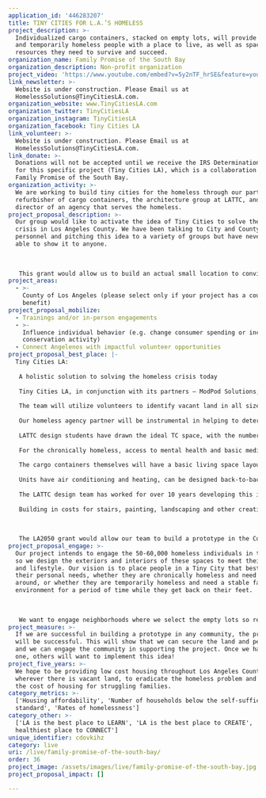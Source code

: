 ```yaml
---
application_id: '446283207'
title: TINY CITIES FOR L.A.’S HOMELESS
project_description: >-
  Individualized cargo containers, stacked on empty lots, will provide chronic
  and temporarily homeless people with a place to live, as well as space for the
  resources they need to survive and succeed.
organization_name: Family Promise of the South Bay
organization_description: Non-profit organization
project_video: 'https://www.youtube.com/embed?v=5y2nTF_hrSE&feature=youtu.be'
link_newsletter: >-
  Website is under construction. Please Email us at
  HomelessSolutions@TinyCitiesLA.com.
organization_website: www.TinyCitiesLA.com
organization_twitter: TinyCitiesLA
organization_instagram: TinyCitiesLA
organization_facebook: Tiny Cities LA
link_volunteer: >-
  Website is under construction. Please Email us at
  HomelessSolutions@TinyCitiesLA.com.
link_donate: >-
  Donations will not be accepted until we receive the IRS Determination Letter
  for this specific project (Tiny Cities LA), which is a collaboration with
  Family Promise of the South Bay.
organization_activity: >-
  We are working to build tiny cities for the homeless through our partners: a
  refurbisher of cargo containers, the architecture group at LATTC, and the
  director of an agency that serves the homeless.
project_proposal_description: >-
  Our group would like to activate the idea of Tiny Cities to solve the homeless
  crisis in Los Angeles County. We have been talking to City and County
  personnel and pitching this idea to a variety of groups but have never been
  able to show it to anyone. 
   
   
   
   This grant would allow us to build an actual small location to convince government and communities that this idea is a real solution to the homeless problem.
project_areas:
  - >-
    County of Los Angeles (please select only if your project has a countywide
    benefit)
project_proposal_mobilize:
  - Trainings and/or in-person engagements
  - >-
    Influence individual behavior (e.g. change consumer spending or increase
    conservation activity)
  - Connect Angelenos with impactful volunteer opportunities
project_proposal_best_place: |-
  Tiny Cities LA: 
   
   A holistic solution to solving the homeless crisis today
   
   Tiny Cities LA, in conjunction with its partners — ModPod Solutions; Dept of Architecture & Design, Los Angeles Trade Technical College; and Nick Rasmussen, Executive Director of Family Promise of the South Bay — intends to build Tiny Cities (“TC’s”) throughout Los Angeles County.
   
   The team will utilize volunteers to identify vacant land in all sizes throughout the County, and to determine ownership. Small parcels that are geographically close to other vacant land would allow resources to be spread among the TC’s within close proximity of each other. Public transportation corridors, particularly LA Metro, are ideal building areas, and legislation pending in Sacramento relative to building along public transportation corridors may facilitate this project.
   
   Our homeless agency partner will be instrumental in helping to determine the homeless needs in each community: chronic? drug, alcohol, other mental illness? temporarily homeless families? need education or employment skills? skilled but without employment?
   
   LATTC design students have drawn the ideal TC space, with the number of residents on approximately Â½ block equaling 96. Resources will fit the population, with nutritional food being primary in every community.
   
   For the chronically homeless, access to mental health and basic medical services are likely important. Families may need educational and vocational counseling, access to computers, and creative “maker-spaces.” All of these would be undertaken with experts in the field and with engaged community volunteers.
   
   The cargo containers themselves will have a basic living space layout; these can be modified easily for the number of people to be housed in a unit. Architectural students have developed vertical trellises, kinetic canopies for roof gardens, 3D printing recycled fences and tensegrity towers to create, identify and help the energy network in some of their designs. All TC’s will utilize renewable energy and sustainable solutions to the maximum extent possible.
   
   Units have air conditioning and heating, can be designed back-to-back or multi-layered to provide for more living space, and only have to be hooked up to water to be functional. Pumping the black water is the only on-going maintenance. Units on the ground floor will meet ADA accessibility standards. 
   
   The LATTC design team has worked for over 10 years developing this idea, with partnerships in architecture, engineering and construction, as well as product manufacture.
   
   Building in costs for stairs, painting, landscaping and other creative aspects, it is estimated that 2 people could be housed for $100,000. 
   
   
   
   The LA2050 grant would allow our team to build a prototype in the County that would clearly show the integrity of this concept. ModPod Solutions, the cargo container provider, will adapt its costs to assure that one resource unit and one housing unit can be built on the designated TC#1.
project_proposal_engage: >-
  Our project intends to engage the 50-60,000 homeless individuals in the County
  so we design the exteriors and interiors of these spaces to meet their needs
  and lifestyle. Our vision is to place people in a Tiny City that best meets
  their personal needs, whether they are chronically homeless and need to move
  around, or whether they are temporarily homeless and need a stable family
  environment for a period of time while they get back on their feet.
   
   
   
   We want to engage neighborhoods where we select the empty lots so residents can be helped to feel comfortable about the project; and we want to use volunteers in each community to help with the resource offering and the maintenance of the premises. We plan to reach out to homeless agencies within each community to determine how best to engage and utilize these citizens.
project_measure: >-
  If we are successful in building a prototype in any community, the project
  will be successful. This will show that we can secure the land and permitting,
  and we can engage the community in supporting the project. Once we have built
  one, others will want to implement this idea!
project_five_years: >-
  We hope to be providing low cost housing throughout Los Angeles County,
  wherever there is vacant land, to eradicate the homeless problem and alleviate
  the cost of housing for struggling families.
category_metrics: >-
  ['Housing affordability', 'Number of households below the self-sufficiency
  standard', 'Rates of homelessness']
category_other: >-
  ['LA is the best place to LEARN', 'LA is the best place to CREATE', 'LA is the
  healthiest place to CONNECT']
unique_identifier: cdovkihz
category: live
uri: /live/family-promise-of-the-south-bay/
order: 36
project_image: /assets/images/live/family-promise-of-the-south-bay.jpg
project_proposal_impact: []

---
```

